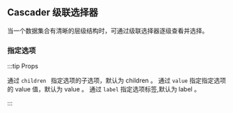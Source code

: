 <div class="demo-header">
<p class="overviewicon">
  <span class="wapi-form-dropdown"/>
</p>

## Cascader 级联选择器

<nova-uxlink widget-name="Cascader"></nova-uxlink>

当一个数据集合有清晰的层级结构时，可通过级联选择器逐级查看并选择。

<div>

### 指定选项

:::tip Props

通过 `children ` 指定选项的子选项，默认为 children 。
通过 `value` 指定指定选项的 value 值，默认为 value 。
通过 `label` 指定选项标签,默认为 label 。

:::

<nova-demo-view link="cascader/props-children.vue"></nova-demo-view>

<br>

